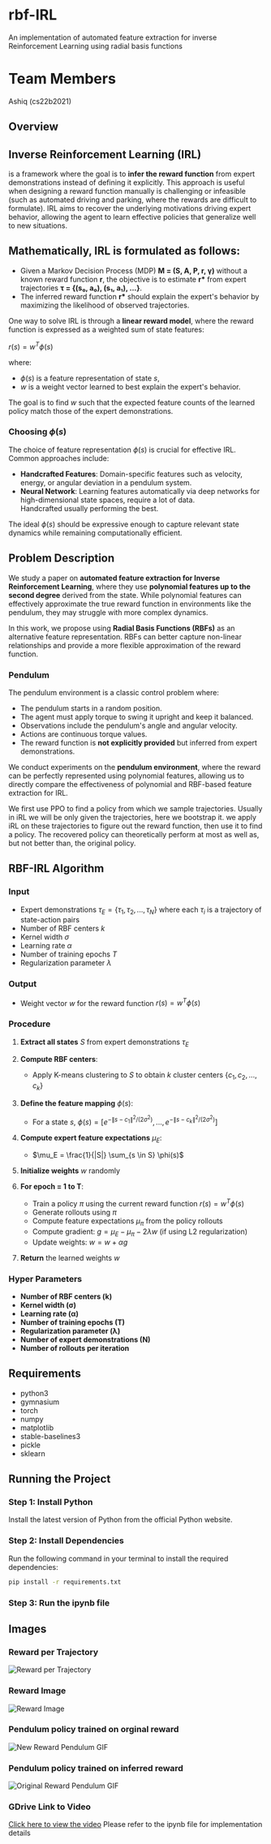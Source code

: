 # rbf-IRL
An implementation of automated feature extraction for inverse Reinforcement Learning using radial basis functions

# Team Members
Ashiq (cs22b2021)

## Overview

## **Inverse Reinforcement Learning (IRL)**
is a framework where the goal is to **infer the reward function** from expert demonstrations instead of defining it explicitly. This approach is useful when designing a reward function manually is challenging or infeasible (such as automated driving and parking, where the rewards are difficult to formulate). IRL aims to recover the underlying motivations driving expert behavior, allowing the agent to learn effective policies that generalize well to new situations.

## Mathematically, IRL is formulated as follows:  
- Given a Markov Decision Process (MDP) **M = (S, A, P, r, γ)** without a known reward function **r**, the objective is to estimate **r\*** from expert trajectories **τ = {(s₀, a₀), (s₁, a₁), ...}**.  
- The inferred reward function **r\*** should explain the expert's behavior by maximizing the likelihood of observed trajectories.  

One way to solve IRL is through a **linear reward model**, where the reward function is expressed as a weighted sum of state features:  

$r(s) = w^T \phi(s)$

where:  
- $\phi(s)$ is a feature representation of state $s$,  
- $w$ is a weight vector learned to best explain the expert's behavior.  

The goal is to find $w$ such that the expected feature counts of the learned policy match those of the expert demonstrations.

### Choosing $\phi(s)$
The choice of feature representation $\phi(s)$ is crucial for effective IRL. Common approaches include:  

- **Handcrafted Features**: Domain-specific features such as velocity, energy, or angular deviation in a pendulum system.  
- **Neural Network**: Learning features automatically via deep networks for high-dimensional state spaces, require a lot of data.  
Handcrafted usually performing the best.

The ideal $\phi(s)$ should be expressive enough to capture relevant state dynamics while remaining computationally efficient.


## Problem Description  
We study a paper on **automated feature extraction for Inverse Reinforcement Learning**, where they use **polynomial features up to the second degree** derived from the state. While polynomial features can effectively approximate the true reward function in environments like the pendulum, they may struggle with more complex dynamics.  

In this work, we propose using **Radial Basis Functions (RBFs)** as an alternative feature representation. RBFs can better capture non-linear relationships and provide a more flexible approximation of the reward function.  

### Pendulum
The pendulum environment is a classic control problem where:

- The pendulum starts in a random position.
- The agent must apply torque to swing it upright and keep it balanced.
- Observations include the pendulum's angle and angular velocity.
- Actions are continuous torque values.
- The reward function is **not explicitly provided** but inferred from expert demonstrations.

We conduct experiments on the **pendulum environment**, where the reward can be perfectly represented using polynomial features, allowing us to directly compare the effectiveness of polynomial and RBF-based feature extraction for IRL.

We first use PPO to find a policy from which we sample trajectories. Usually in iRL we will be only given the trajectories, here we bootstrap it. we apply iRL on these trajectories to figure out the reward function, then use it to find a policy. The recovered policy can theoretically perform at most as well as, but not better than, the original policy. 

## RBF-IRL Algorithm

### Input
- Expert demonstrations $\tau_E = \{\tau_1, \tau_2, ..., \tau_N\}$ where each $\tau_i$ is a trajectory of state-action pairs
- Number of RBF centers $k$
- Kernel width $\sigma$
- Learning rate $\alpha$
- Number of training epochs $T$
- Regularization parameter $\lambda$

### Output
- Weight vector $w$ for the reward function $r(s) = w^T \phi(s)$

### Procedure

1. **Extract all states** $S$ from expert demonstrations $\tau_E$

2. **Compute RBF centers**:
   - Apply K-means clustering to $S$ to obtain $k$ cluster centers $\{c_1, c_2, ..., c_k\}$

3. **Define the feature mapping** $\phi(s)$:
   - For a state $s$, $\phi(s) = [e^{-\|s - c_1\|^2/(2\sigma^2)}, ..., e^{-\|s - c_k\|^2/(2\sigma^2)}]$

4. **Compute expert feature expectations** $\mu_E$:
   - $\mu_E = \frac{1}{|S|} \sum_{s \in S} \phi(s)$

5. **Initialize weights** $w$ randomly

6. **For epoch = 1 to T**:
   - Train a policy $\pi$ using the current reward function $r(s) = w^T \phi(s)$
   - Generate rollouts using $\pi$
   - Compute feature expectations $\mu_\pi$ from the policy rollouts
   - Compute gradient: $g = \mu_E - \mu_\pi - 2\lambda w$ (if using L2 regularization)
   - Update weights: $w = w + \alpha g$

7. **Return** the learned weights $w$

### Hyper Parameters
- **Number of RBF centers (k)**
- **Kernel width (σ)**
- **Learning rate (α)**
- **Number of training epochs (T)**
- **Regularization parameter (λ)**
- **Number of expert demonstrations (N)**
- **Number of rollouts per iteration**

## Requirements
- python3
- gymnasium
- torch
- numpy
- matplotlib
- stable-baselines3
- pickle
- sklearn

## Running the Project

### Step 1: Install Python

Install the latest version of Python from the official Python website.

### Step 2: Install Dependencies

Run the following command in your terminal to install the required dependencies:
```bash
pip install -r requirements.txt
```
### Step 3: Run the ipynb file

## Images

### Reward per Trajectory
![Reward per Trajectory](img1.JPG)

### Reward Image
![Reward Image](img2.JPG)

### Pendulum policy trained on orginal reward
![New Reward Pendulum GIF](gif1.gif)

### Pendulum  policy trained on inferred reward
![Original Reward Pendulum GIF](gif1.gif)

### GDrive Link to Video  
[Click here to view the video](https://drive.google.com/drive/folders/1r74VOUmCb8zB7h0yqHcRyLwLoIsInVZX?usp=sharing)
Please refer to the ipynb file for implementation details


